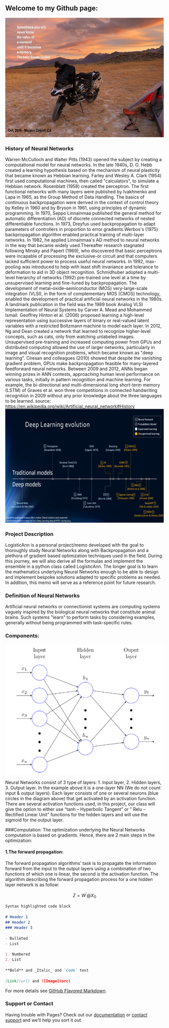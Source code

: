 ## Welcome to my Github page: 
![](Memory.jpg)



### History of Neural Networks
Warren McCulloch and Walter Pitts (1943) opened the subject by creating a computational model for neural networks. In the late 1940s, D. O. Hebb created a learning hypothesis based on the mechanism of neural plasticity that became known as Hebbian learning. Farley and Wesley A. Clark (1954) first used computational machines, then called "calculators", to simulate a Hebbian network. Rosenblatt (1958) created the perceptron. The first functional networks with many layers were published by Ivakhnenko and Lapa in 1965, as the Group Method of Data Handling. The basics of continuous backpropagation were derived in the context of control theory by Kelley in 1960 and by Bryson in 1961, using principles of dynamic programming.
In 1970, Seppo Linnainmaa published the general method for automatic differentiation (AD) of discrete connected networks of nested differentiable functions. In 1973, Dreyfus used backpropagation to adapt parameters of controllers in proportion to error gradients.Werbos's (1975) backpropagation algorithm enabled practical training of multi-layer networks. In 1982, he applied Linnainmaa's AD method to neural networks in the way that became widely used.Thereafter research stagnated following Minsky and Papert (1969), who discovered that basic perceptrons were incapable of processing the exclusive-or circuit and that computers lacked sufficient power to process useful neural networks. In 1992, max-pooling was introduced to help with least shift invariance and tolerance to deformation to aid in 3D object recognition. Schmidhuber adopted a multi-level hierarchy of networks (1992) pre-trained one level at a time by unsupervised learning and fine-tuned by backpropagation.
The development of metal–oxide–semiconductor (MOS) very-large-scale integration (VLSI), in the form of complementary MOS (CMOS) technology, enabled the development of practical artificial neural networks in the 1980s. A landmark publication in the field was the 1989 book Analog VLSI Implementation of Neural Systems by Carver A. Mead and Mohammed Ismail.
Geoffrey Hinton et al. (2006) proposed learning a high-level representation using successive layers of binary or real-valued latent variables with a restricted Boltzmann machine to model each layer. In 2012, Ng and Dean created a network that learned to recognize higher-level concepts, such as cats, only from watching unlabeled images. Unsupervised pre-training and increased computing power from GPUs and distributed computing allowed the use of larger networks, particularly in image and visual recognition problems, which became known as "deep learning".
Ciresan and colleagues (2010) showed that despite the vanishing gradient problem, GPUs make backpropagation feasible for many-layered feedforward neural networks. Between 2009 and 2012, ANNs began winning prizes in ANN contests, approaching human level performance on various tasks, initially in pattern recognition and machine learning. For example, the bi-directional and multi-dimensional long short-term memory (LSTM) of Graves et al. won three competitions in connected handwriting recognition in 2009 without any prior knowledge about the three languages to be learned.
source: https://en.wikipedia.org/wiki/Artificial_neural_network#History
![](History.jpg)

### Project Description
LogisticAnn is a personal project/memo developed with the goal to thoroughly study Neural Networks along with Backpropagation and a plethora of gradient based optimization techniques used in the field.  During this journey, we will also derive all the formulas and implement the ensemble in a python class called LogisticAnn. The longer goal is to learn the mathematics underlying Neural Networks enough to be able to design and implement bespoke solutions adapted to specific problems as needed. In addition, this memo will serve as a reference point for future research. 

### Definition of Neural Networks
Artificial neural networks or connectionist systems are computing systems vaguely inspired by the biological neural networks that constitute animal brains. Such systems "learn" to perform tasks by considering examples, generally without being programmed with task-specific rules.

### Components:
![](NN.png)

Neural Networks consist of 3 type of layers: 1. Input layer, 2. Hidden layers, 3. Output layer. In the example above it is a one-layer NN (We do not count input & output layers). Each layer consists of one or several neurons (blue circles in the diagram above) that get activated by an activation function. There are several activation functions used, in this project, our class will give the option to either use “tanh – Hyperbolic Tangent” or ” Relu – Rectified Linear Unit” functions for the hidden layers and will use the sigmoid for the output layer. 

###Computation:
The optimization underlying the Neural Networks computation is based on gradients. Hence, there are 2 main steps in the optimization: 
  #### 1.The forward propagation:  
  The forward propagation algorithms’ task is to propagate the information forward from the input to the output layers using a          combination of two functions of which one is linear, the second is the activation function. The algorithm describing the forward propagation process for a one hidden layer network is as follow:
```math
Z = W^' @ X_{0}
```



```markdown
Syntax highlighted code block

# Header 1
## Header 2
### Header 3

- Bulleted
- List

1. Numbered
2. List

**Bold** and _Italic_ and `Code` text

[Link](url) and ![Image](src)
```

For more details see [GitHub Flavored Markdown](https://guides.github.com/features/mastering-markdown/).



### Support or Contact

Having trouble with Pages? Check out our [documentation](https://help.github.com/categories/github-pages-basics/) or [contact support](https://github.com/contact) and we’ll help you sort it out.
